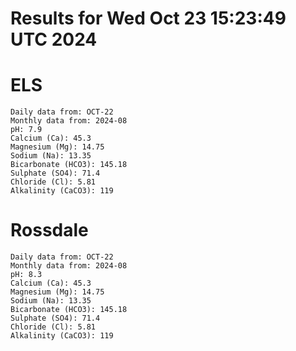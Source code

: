 # Results for Wed Oct 23 15:23:49 UTC 2024
# ELS
```
Daily data from: OCT-22
Monthly data from: 2024-08
pH: 7.9
Calcium (Ca): 45.3
Magnesium (Mg): 14.75
Sodium (Na): 13.35
Bicarbonate (HCO3): 145.18
Sulphate (SO4): 71.4
Chloride (Cl): 5.81
Alkalinity (CaCO3): 119
```
# Rossdale
```
Daily data from: OCT-22
Monthly data from: 2024-08
pH: 8.3
Calcium (Ca): 45.3
Magnesium (Mg): 14.75
Sodium (Na): 13.35
Bicarbonate (HCO3): 145.18
Sulphate (SO4): 71.4
Chloride (Cl): 5.81
Alkalinity (CaCO3): 119
```
